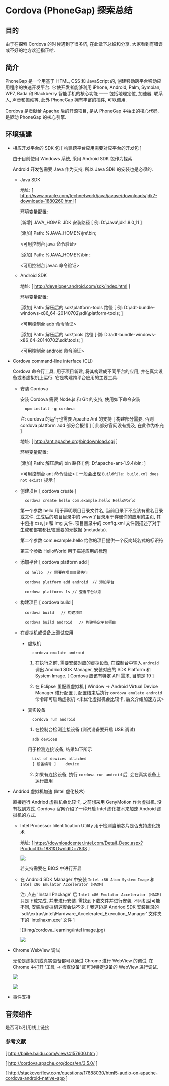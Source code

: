 # Cordova (PhoneGap) 探索总结

## 目的
  
  由于在探索 Cordova 的时候遇到了很多坑, 在此做下总结和分享. 大家看到有错误或不好的地方欢迎指正哈.

## 简介

  PhoneGap 是一个用基于 HTML, CSS 和 JavaScript 的, 创建移动跨平台移动应用程序的快速开发平台. 它使开发者能够利用 iPhone, Android, Palm, Symbian, WP7, Bada 和 Blackberry 智能手机的核心功能 —— 包括地理定位, 加速器, 联系人, 声音和振动等, 此外 PhoneGap 拥有丰富的插件, 可以调用.

  Cordova 是贡献给 Apache 后的开源项目, 是从 PhoneGap 中抽出的核心代码, 是驱动 PhoneGap 的核心引擎.

## 环境搭建

  * 相应开发平台的 SDK 包 [ 构建跨平台应用需要对应平台的开发包 ]

    由于目前使用 Windows 系统, 采用 Android SDK 包作为探索.

    Android 开发包需要 Java 作为支持, 所以 Java SDK 的安装也是必须的.

      * Java SDK

        地址: [ http://www.oracle.com/technetwork/java/javase/downloads/jdk7-downloads-1880260.html ]

        环境变量配置: 

        [新增] JAVA_HOME: JDK 安装路径 [ 例: D:\Java\jdk1.8.0_11 ]

        [添加] Path: %JAVA_HOME%\jre\bin; 

        <可用控制台 java 命令验证>
        
        [添加] Path: %JAVA_HOME%\bin;     

        <可用控制台 javac 命令验证>

      * Android SDK

        地址: [ http://developer.android.com/sdk/index.html ]

        环境变量配置:

        [添加] Path: 解压后的 sdk\platform-tools 路径 [ 例: D:\adt-bundle-windows-x86_64-20140702\sdk\platform-tools; ] 

        <可用控制台 adb 命令验证>

        [添加] Path: 解压后的 sdk\tools 路径 [ 例: D:\adt-bundle-windows-x86_64-20140702\sdk\tools; ] 

        <可用控制台 android 命令验证>
        
  * Cordova command-line interface (CLI)

    Cordova 命令行工具, 用于项目新建, 将其构建成不同平台的应用, 并在真实设备或者虚拟机上运行. 它是构建跨平台应用的主要工具.

    * 安装 Cordova

      安装 Cordova 需要 Node.js 和 Git 的支持, 使用如下命令安装
      
      ```
        npm install -g cordova
      ```
        
      注: cordova 的运行也需要 Apache Ant 的支持 [ 构建部分需要, 否则 cordova platform add 部分会报错 ] [ 此部分官网没有提及, 在此作为补充 ]

        地址: [ http://ant.apache.org/bindownload.cgi ]

        环境变量配置: 

        [添加] Path: 解压后的 bin 路径 [ 例: D:\apache-ant-1.9.4\bin; ]

        <可用控制台 ant 命令验证> [ 一般会出现 `Buildfile: build.xml does not exist!` 提示 ]
    
    * 创建项目 [ cordova create ]

      ```
        cordova create hello com.example.hello HelloWorld
      ```
      第一个参数 hello 用于声明项目目录文件名, 当前目录下不应该有重名目录或文件. 生成后的项目目录中的 www子目录用于存储你的应用的主页, 其中包括 css, js 和 img 文件. 项目目录中的 config.xml 文件则描述了对于生成和部署都比较重要的元数据 (metadata).

      第二个参数 com.example.hello 给你的项目提供一个反向域名式的标识符

      第三个参数 HelloWorld 用于描述应用的标题

    * 添加平台 [ cordova platform add ]
      ```
        cd hello  // 需要在项目目录执行
      ```
      ```
        cordova platform add android  // 添加平台
      ```
      ```
        cordova platforms ls // 查看平台状态
      ```
    * 构建项目 [ cordova build ]
    
      ```
        cordova build   // 构建项目
      ```
      ```
        cordova build android   // 构建特定平台项目
      ```
    * 在虚拟机或设备上测试应用

      * 虚拟机
        ```
          cordova emulate android
        ```
        1. 在执行之前, 需要安装对应的虚拟设备, 在控制台中输入 `android` 调出 Andriod SDK Manager, 安装对应的 SDK Platform 和  System Image. [ Cordova 应该有特定 API 需求, 目前是 19 ]

        2. 在 Eclipse 里配置虚拟机 [ Window -> Android Virtual Device Manager 进行配置 ], 配置结束后执行 `cordova emulate android` 命令即可启动虚拟机 <未优化虚拟机会比较卡, 后文介绍加速方式>

      * 真实设备

        ```
          cordova run android
        ```
        1. 在控制台检测连接设备 (测试设备要开启 USB 调试)
          ```
            adb devices
          ```
          用于检测连接设备, 结果如下所示
          ```
            List of devices attached
            [ 设备编号 ]    device
          ```
        2. 如果有连接设备, 执行 `cordova run android` 后, 会在真实设备上运行应用

  * Andriod 虚拟机加速 (Intel 虚化技术)

    直接运行 Andriod 虚拟机会比较卡, 之前想采用 GenyMotion 作为虚拟机, 没有找到方式.
    Cordova 官网介绍了一种开启 Intel 虚化技术来加速 Android 虚拟机的方式.

    * Intel Processor Identification Utility 用于检测当前芯片是否支持虚化技术

      地址: [ https://downloadcenter.intel.com/Detail_Desc.aspx?ProductID=1881&DwnldID=7838 ]

      ![](img/cordova_learning/vitural.jpg)

      若支持需要在 BIOS 中进行开启 

    * 在 Android SDK Manager 中安装 `Intel x86 Atom System Image` 和  `Intel x86 Emulator Accelerator (HAXM)`

      注: 点击 'Install Package' 后 `Intel x86 Emulator Accelerator (HAXM)` 只是下载完成, 并未进行安装. 需找到下载文件并进行安装, 不同机型可能不同, 安装后虚拟机速度会快不少. 
      [ 我这边是 Andriod SDK 安装目录的 'sdk\extras\intel\Hardware_Accelerated_Execution_Manager' 文件夹下的 'intelhaxm.exe' 文件 ]

      ![](img/cordova_learning/intel image.jpg)

      ![](img/cordova_learning/accelerator.jpg)

  * Chrome WebView 调试

    无论是虚拟机或真实设备都可以通过 Chrome 进行 WebView 的调试, 在 Chrome 中打开 '工具 -> 检查设备' 即可对特定设备的 WebView 进行调试.

    ![](img/cordova_learning/chrome.jpg)

    ![](img/cordova_learning/webview.jpg)    

  * 事件支持



## 音频组件

 是否可以引用线上链接

### 参考文献

  [ http://baike.baidu.com/view/4157600.htm ]

  [ http://cordova.apache.org/docs/en/3.5.0/ ]

  [ http://stackoverflow.com/questions/17688030/html5-audio-on-apache-cordova-android-native-app ]


